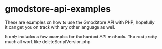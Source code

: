 # gmodstore-api-examples
These are examples on how to use the GmodStore API with PHP, hopefully it can get you on track with any other language as well.

It only includes a few examples for the hardest API methods. The rest pretty much all work like deleteScriptVersion.php
